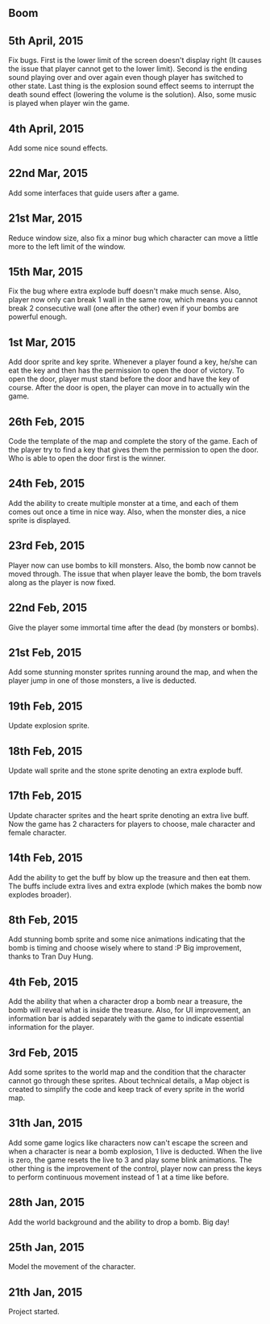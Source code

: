 ## Boom

## 5th April, 2015

Fix bugs. First is the lower limit of the screen doesn't display right (It causes the issue that player cannot get to the
lower limit). Second is the ending sound playing over and over again even though player has switched to other state. Last
thing is the explosion sound effect seems to interrupt the death sound effect (lowering the volume is the solution). Also,
some music is played when player win the game.

## 4th April, 2015

Add some nice sound effects.

## 22nd Mar, 2015

Add some interfaces that guide users after a game.

## 21st Mar, 2015

Reduce window size, also fix a minor bug which character can move a little more to the left limit of the window.

## 15th Mar, 2015

Fix the bug where extra explode buff doesn't make much sense. Also, player now only can break 1 wall in the same row, which
means you cannot break 2 consecutive wall (one after the other) even if your bombs are powerful enough.

## 1st Mar, 2015

Add door sprite and key sprite. Whenever a player found a key, he/she can eat the key and then has the
permission to open the door of victory. To open the door, player must stand before the door and have the key 
of course. After the door is open, the player can move in to actually win the game.

## 26th Feb, 2015

Code the template of the map and complete the story of the game. Each of the player try to find a key
that gives them the permission to open the door. Who is able to open the door first is the winner.

## 24th Feb, 2015

Add the ability to create multiple monster at a time, and each of them comes out once
a time in nice way. Also, when the monster dies, a nice sprite is displayed.

## 23rd Feb, 2015

Player now can use bombs to kill monsters. Also, the bomb now cannot be moved through.
The issue that when player leave the bomb, the bom travels along as the player is now fixed.

## 22nd Feb, 2015

Give the player some immortal time after the dead (by monsters or bombs).

## 21st Feb, 2015

Add some stunning monster sprites running around the map, and when the player jump in one of
those monsters, a live is deducted. 

## 19th Feb, 2015

Update explosion sprite.

## 18th Feb, 2015

Update wall sprite and the stone sprite denoting an extra explode buff.

## 17th Feb, 2015

Update character sprites and the heart sprite denoting an extra live buff. Now the game has 2
characters for players to choose, male character and female character.

## 14th Feb, 2015

Add the ability to get the buff by blow up the treasure and then eat them. The buffs include extra lives and 
extra explode (which makes the bomb now explodes broader).

## 8th Feb, 2015

Add stunning bomb sprite and some nice animations indicating that the bomb is timing and choose wisely where to
stand :P Big improvement, thanks to Tran Duy Hung.

## 4th Feb, 2015

Add the ability that when a character drop a bomb near a treasure, the bomb will reveal what is inside the treasure.
Also, for UI improvement, an information bar is added separately with the game to indicate essential information for 
the player.

## 3rd Feb, 2015

Add some sprites to the world map and the condition that the character cannot go through these sprites. 
About technical details, a Map object is created to simplify the code and keep track of every sprite in 
the world map. 

## 31th Jan, 2015

Add some game logics like characters now can't escape the screen and when a character is near a bomb
explosion, 1 live is deducted. When the live is zero, the game resets the live to 3 and play some blink 
animations. The other thing is the improvement of the control, player now can press the keys to perform 
continuous movement instead of 1 at a time like before.

## 28th Jan, 2015

Add the world background and the ability to drop a bomb. Big day! 

## 25th Jan, 2015

Model the movement of the character.

## 21th Jan, 2015

Project started.
